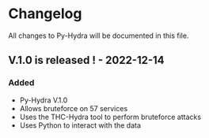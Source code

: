 # Changelog

All changes to Py-Hydra will be documented in this file.

## V.1.0 is released ! - 2022-12-14

### Added

- Py-Hydra V.1.0
- Allows bruteforce on 57 services
- Uses the THC-Hydra tool to perform bruteforce attacks
- Uses Python to interact with the data

